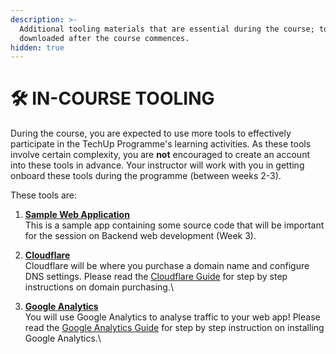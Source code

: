 ```yaml
---
description: >-
  Additional tooling materials that are essential during the course; to be
  downloaded after the course commences.
hidden: true
---
```


# 🛠️ IN-COURSE TOOLING

During the course, you are expected to use more tools to effectively participate in the TechUp Programme's learning activities. As these tools involve certain complexity, you are **not** encouraged to create an account into these tools in advance. Your instructor will work with you in getting onboard these tools during the programme (between weeks 2-3).&#x20;

These tools are:

1. [**Sample Web Application**](sample-web-app.md)\
   This is a sample app containing some source code that will be important for the session on Backend web development (Week 3). \
   &#x20;
2. [**Cloudflare**](https://dash.cloudflare.com/sign-up)\
   Cloudflare will be where you purchase a domain name and configure DNS settings. Please read the [Cloudflare Guide](cloudflare.md) for step by step instructions on domain purchasing.\

3. [**Google Analytics**](https://analytics.google.com/analytics/web/provision/#/provision)\
   You will use Google Analytics to analyse traffic to your web app! Please read the [Google Analytics Guide](google-analytics.md) for step by step instruction on installing Google Analytics.\
